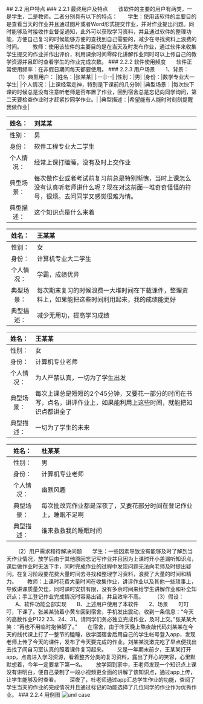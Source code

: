 ﻿##<span id = "b.2"> 2.2 用户特点 </span>
###<span id = "b.2.1"> 2.2.1 最终用户及特点 </span>
$~~~~~~$该软件的主要的用户有两类，一是学生，二是教师。二者分别具有以下的特点：
$~~~~~~$学生：使用该软件的主要目的是查看当天的作业并且通过图片或者Word形式提交作业，并对作业提出问题。同时能够及时接收作业督促通知，此外可以获取学习资料，并且通过软件的整理功能，方便自己复习的时候能够方便的查找到自己需要的，减少在寻找资料上浪费的时间。
$~~~~~~$教师：使用该软件的主要目的是在当天及时发布作业，通过软件来收集学生提交的作业并作出评价，利用课余时间零碎化讲解作业同时可以上传自己的教学资源并且即时查看学生的作业完成次数。
###<span id = "b.2.2"> 2.2.2 软件使用频度 </span>
$~~~~~~$软件正常使用频率：在非假日期间每天都要使用。
###<span id = "b.2.3"> 2.2.3 用户场景 </span>
$~~~~~~$1、背景：
$~~~~~~$（1）典型用户：
|姓名：|张某某|
|:--:|:--|
|性别：|男|
|身份：|数学专业大一学生|
|个人情况：|上课经常走神，特别是下课前的几分钟|
|典型场景：|每次快下课的时候总是没有注意听老师是否布置了作业，回到宿舍总是忘记向同学询问，第二天要检查作业时才赶紧抄同学作业。|
|典型描述：|希望能有人能时时刻刻提醒我做作业|

|姓名：|刘某某|
|:--:|:--|
|性别：|男|
|身份：|软件工程专业大二学生|
|个人情况：|经常上课打瞌睡，没有及时上交作业|
|典型场景：|每次做作业或者考试前复习前总是特别惭愧，当时上课怎么没有认真听老师讲什么呢？现在对这前面一堆奇奇怪怪的符号，很烦。去问同学又感觉很难为情。|
|典型描述：|这个知识点是什么来着|

|姓名：|王某某|
|:--:|:--|
|性别：|女|
|身份：|计算机专业大二学生|
|个人情况：|学霸，成绩优异|
|典型场景：|每次期末复习的时候浪费一大堆时间在下载课件，整理资料上，如果能把这些时间利用起来，我的成绩能更好|
|典型描述：|减少无用功，提高学习成绩|

|姓名：|王某某|
|:--:|:--|
|性别：|女|
|身份：|计算机专业老师|
|个人情况：|为人严禁认真，一切为了学生出发|
|典型场景：|每次上课总是短短的2个45分钟，又要花一部分的时间在书写，点名，讲评作业上，如果能利用上这些时间，就能把知识点都讲全了|
|典型描述：|一切为了学生的未来|

|姓名：|杜某某|
|:--:|:--|
|性别：|男|
|身份：|计算机专业老师|
|个人情况：|幽默风趣|
|典型场景：|每次批改完作业都是深夜了，又要花部分时间在登记作业上，睡眠不足啊|
|典型描述：|谁来救救我的睡眠时间|
$~~~~~~$（2）用户需求和待解决问题
$~~~~~~$学生：一些因素导致没有能够及时了解到当天作业情况，放学后由于其他原因忘记写作业并且因为上课时开小差漏听知识点，课后做作业时无法下手，同时完成作业的过程中发现问题无法向老师及时提出疑问。在复习阶段要花费大量时间去寻找和整理学习资料，浪费了大量的时间和精力。
$~~~~~~$教师：上课时花费大量时间在收集作业，讲评作业以及其他一些琐事上，导致讲课质量欠佳，同时课时安排有限，没有多余时间来给学生讲解作业和补全知识点；手工登记作业完成情况时容易出错，并且效率不高。
$~~~~~~$（3）假设：
$~~~~~~$A、软件功能全部实现 
$~~~~~~$B、上述用户使用了本软件
$~~~~~~$2、场景
$~~~~~~$叮叮叮，下课了。张某某骑着小黄车回到宿舍，手机发出震动，收到一条信息：“今天的高数作业P122 23、24、31。请同学们务必独立完成作业，及时上交。”张某某大笑：“再也不用临时抱佛脚了。”
$~~~~~~$在宿舍，由于昨天晚上熬夜敲代码刘某某在今天的线代课上打了一整节的瞌睡，放学回宿舍后用自己的学生帐号登入app，发现老师上传了今天的课件，发布了今天要完成的作业。刘某某洗漱完吃了早点便找出去找了间自习室认真的照着课件复习起来。
$~~~~~~$又是一年期末前夕，王某某打开app，点击进入学习资源，看着整齐分类的复习资料，露出了开心的笑容，心里默默想着，今年一定要拿下第一名。
$~~~~~~$放学回到家中，王老师发现一个知识点上课没有讲明白，便自己录制了一段小视频更全面的讲解了该知识点，通过app上传，让学生能够及时查看。
$~~~~~~$深夜了，杜老师通过app汇总学生作业的功能，查阅了学生当天的作业的完成情况并且通过标记的功能选择了几位同学的作业作为优秀作业。
###<span id = "b.2.1"> 2.2.4 用例图 </span>
![uml case][1]


  [1]: http://ww2.sinaimg.cn/large/0060lm7Tly1fkp158a22vj30qa0ic77b.jpg